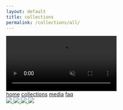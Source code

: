 ```yaml
---
layout: default
title: collections
permalink: /collections/all/
---
```

<style>
@media only screen and (min-device-width: 768px) {
    .footer {
        position: absolute;
    }
}
    .glitch:hover {
        animation: glitch 1s linear infinite;
    }

    @keyframes glitch {

        2%,
        64% {
            transform: translate(2px, 0) skew(0deg);
        }

        4%,
        60% {
            transform: translate(-2px, 0) skew(0deg);
        }

        62% {
            transform: translate(0, 0) skew(5deg);
        }
    }

    .glitch:before,
    .glitch:after {
        content: attr(title);
        position: absolute;
        left: 0;
    }

    .glitch:before {
        animation: glitchTop 1s linear infinite;
        clip-path: polygon(0 0, 100% 0, 100% 33%, 0 33%);
        -webkit-clip-path: polygon(0 0, 100% 0, 100% 33%, 0 33%);
    }

    @keyframes glitchTop {

        2%,
        64% {
            transform: translate(2px, -2px);
        }

        4%,
        60% {
            transform: translate(-2px, 2px);
        }

        62% {
            transform: translate(13px, -1px) skew(-13deg);
        }
    }

    .glitch:after {
        animation: glitchBotom 1.5s linear infinite;
        clip-path: polygon(0 67%, 100% 67%, 100% 100%, 0 100%);
        -webkit-clip-path: polygon(0 67%, 100% 67%, 100% 100%, 0 100%);
    }

    @keyframes glitchBotom {

        2%,
        64% {
            transform: translate(-2px, 0);
        }

        4%,
        60% {
            transform: translate(-2px, 0);
        }

        62% {
            transform: translate(-22px, 5px) skew(21deg);
        }
    }

    
</style>
<!-- nav links -->
<div class="content-container">
<div class="nav-container">
    <!-- gif header -->
    <div class="header-logo">
        <video class="header-img" autoplay loop muted playsinline defaultMuted>
            <source src="/images/rotating-logo.mp4" type="video/mp4">
            <!-- webp here? -->
            Your browser does not support the video tag.
        </video> 
    </div>
    <div class="nav-links">
        <a class="nav-link" href="{{ site.url }}/">home</a>
        <a class="nav-link active" href="{{ site.url }}/collections/all/">collections</a>
        <a class="nav-link" href="/media">media</a>
        <a class="nav-link" href="{{ site.url }}/faq">faq</a>
    </div>
</div>

<!-- product row -->
<div class="product-row">
    <a class="product-img-link glitch" href="{{ site.url }}/gate-belt">
        <img class="product-img js-vhs-filter" src="/images/products/belt-shot1.png">
    </a>
    <a class="product-img-link glitch" href="{{ site.url }}/transcendance-tee">
        <img class="product-img" src="/images/products/angel-tee1.png">
    </a>
    <a class="product-img-link glitch" href="{{ site.url }}/spiral-tee">
        <img class="product-img" src="/images/products/spiral-tee.png">
    </a>
    <a class="product-img-link glitch" href="{{ site.url }}/compass-bandanna">
        <img class="product-img" src="/images/products/bandana1.png">
    </a>
</div>

</div>